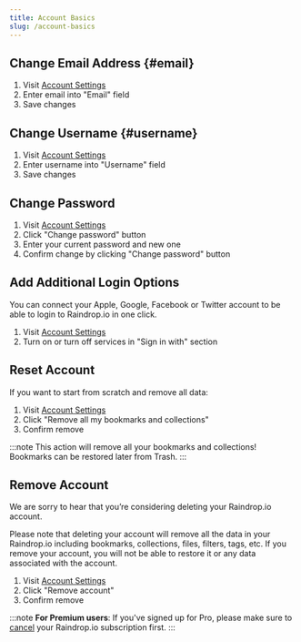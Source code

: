 ```yaml
---
title: Account Basics
slug: /account-basics
---
```


## Change Email Address {#email}

1. Visit [Account Settings](https://app.raindrop.io/settings/account)
2. Enter email into "Email" field
3. Save changes

## Change Username {#username}

1. Visit [Account Settings](https://app.raindrop.io/settings/account)
2. Enter username into "Username" field
3. Save changes

## Change Password

1. Visit [Account Settings](https://app.raindrop.io/settings/account)
2. Click "Change password" button
3. Enter your current password and new one
4. Confirm change by clicking "Change password" button

## Add Additional Login Options

You can connect your Apple, Google, Facebook or Twitter account to be able to login to Raindrop.io in one click.

1. Visit [Account Settings](https://app.raindrop.io/settings/account)
2. Turn on or turn off services in "Sign in with" section

## Reset Account

If you want to start from scratch and remove all data:

1. Visit [Account Settings](https://app.raindrop.io/settings/account)
2. Click "Remove all my bookmarks and collections"
3. Confirm remove

:::note
This action will remove all your bookmarks and collections!  
Bookmarks can be restored later from Trash.
:::

## Remove Account

We are sorry to hear that you’re considering deleting your Raindrop.io account.

Please note that deleting your account will remove all the data in your Raindrop.io including bookmarks, collections, files, filters, tags, etc. If you remove your account, you will not be able to restore it or any data associated with the account.

1. Visit [Account Settings](https://app.raindrop.io/settings/account)
2. Click "Remove account"
3. Confirm remove

:::note
**For Premium users**: If you've signed up for Pro, please make sure to [cancel](../billing/cancel.md) your Raindrop.io subscription first.
:::
